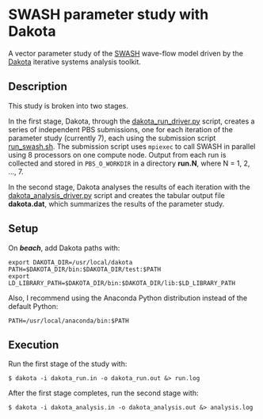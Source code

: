 # SWASH parameter study with Dakota

A vector parameter study
of the [SWASH](http://swash.sourceforge.net/)
wave-flow model
driven by the 
[Dakota](https://dakota.sandia.gov/)
iterative systems analysis toolkit.

## Description

This study is broken into two stages.

In the first stage,
Dakota,
through the [dakota_run_driver.py](dakota_run_driver.py) script,
creates a series of independent PBS submissions,
one for each iteration of the parameter study (currently 7),
each using the submission script
[run_swash.sh](run_swash.sh).
The submission script uses `mpiexec`
to call SWASH in parallel
using 8 processors
on one compute node.
Output from each run is collected and stored
in `PBS_O_WORKDIR`
in a directory **run.N**,
where N = 1, 2, ..., 7.

In the second stage,
Dakota analyses the results of each iteration
with the [dakota_analysis_driver.py](dakota_analysis_driver.py) script
and creates the tabular output file **dakota.dat**,
which summarizes the results of the parameter study.

## Setup

On ***beach***,
add Dakota paths with:
```
export DAKOTA_DIR=/usr/local/dakota
PATH=$DAKOTA_DIR/bin:$DAKOTA_DIR/test:$PATH
export LD_LIBRARY_PATH=$DAKOTA_DIR/bin:$DAKOTA_DIR/lib:$LD_LIBRARY_PATH
```
Also,
I recommend using the Anaconda Python distribution
instead of the default Python:
```
PATH=/usr/local/anaconda/bin:$PATH
```

## Execution

Run the first stage of the study with:
```
$ dakota -i dakota_run.in -o dakota_run.out &> run.log
```

After the first stage completes, run the second stage with:
```
$ dakota -i dakota_analysis.in -o dakota_analysis.out &> analysis.log
```
